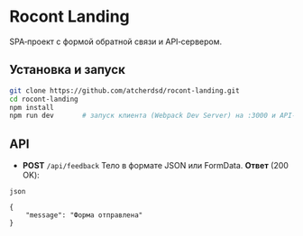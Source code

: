 # Rocont Landing

SPA‑проект с формой обратной связи и API‑сервером.

## Установка и запуск

```bash
git clone https://github.com/atcherdsd/rocont-landing.git
cd rocont-landing
npm install
npm run dev       # запуск клиента (Webpack Dev Server) на :3000 и API‑сервера на :8080
```

## API
- __POST__ `/api/feedback`
Тело в формате JSON или FormData.
__Ответ__ (200 OK):
```
json

{ 
    "message": "Форма отправлена" 
}
```
